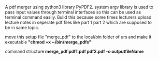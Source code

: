 A pdf merger using python3 library PyPDF2.
system argv library is used to pass input values through terminal interfaces so this can be used as terminal command easily.
Build this because some times lecturers upload lecture notes in seperate pdf files like part 1 part 2 which are supposed to be in same topic.

move this setup file "merge_pdf" to the local/bin folder of urs and make it executable **"chmod +x ~/bin/merge_pdfs"**

command structure 
**merge_pdf pdf1.pdf pdf2.pdf -o outputfileName**

